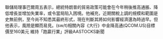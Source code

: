 聯儲局理事巴爾周五表示，總統特朗普的貿易政策可能會在今年稍後推高通脹、降低增長並增加失業率，或令當局陷入困境。他補充，近期關稅上調的規模和範圍是史無前例，至今尚不知悉其最終形式，現在判斷其將如何影響經濟還為時過早。但他表示，風險是顯而易見。(sw/t)相關內容《大行》中金降高通(QCOM.US)目標價至160美元 維持「跑贏行業」評級AASTOCKS新聞